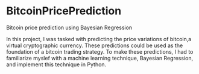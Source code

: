 # BitcoinPricePrediction
Bitcoin price prediction using Bayesian Regression

In this project, I was tasked with predicting the price variations of bitcoin,a virtual cryptographic currency. These predictions could be used as the foundation of a bitcoin trading strategy. 
To make these predictions, I had to familiarize myslef with a machine learning technique, Bayesian Regression, and implement this technique in Python.
